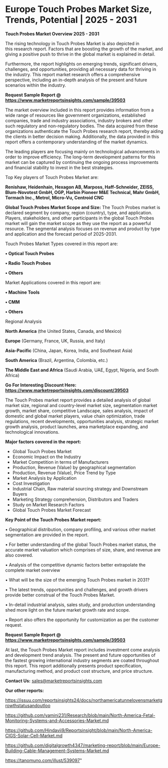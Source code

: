 # Europe Touch Probes Market Size, Trends, Potential | 2025 - 2031

<Strong> Touch Probes Market Overview 2025 - 2031</strong>

The rising technology in Touch Probes Market is also depicted in this research report. Factors that are boosting the growth of the market, and giving a positive push to thrive in the global market is explained in detail.

Furthermore, the report highlights on emerging trends, significant drivers, challenges, and opportunities, providing all necessary data for thriving in the industry. This report market research offers a comprehensive perspective, including an in-depth analysis of the present and future scenarios within the industry.

<strong>Request Sample Report @ <a href=https://www.marketreportsinsights.com/sample/39503>https://www.marketreportsinsights.com/sample/39503</a></strong>

The market overview included in this report provides information from a wide range of resources like government organizations, established companies, trade and industry associations, industry brokers and other such regulatory and non-regulatory bodies. The data acquired from these organizations authenticate the Touch Probes research report, thereby aiding the clients in better decision making. Additionally, the data provided in this report offers a contemporary understanding of the market dynamics.

The leading players are focusing mainly on technological advancements in order to improve efficiency. The long-term development patterns for this market can be captured by continuing the ongoing process improvements and financial stability to invest in the best strategies.

Top Key players of Touch Probes Market are:

<strong>Renishaw, Heidenhain, Hexagon AB, Marposs, Haff-Schneider, ZEISS, Blum-Novotest GmbH, OGP, Harbin Pioneer M&E Technical, Mahr GmbH, Tormach Inc., Metrol, Micro-Vu, Centroid CNC</strong>

<strong><b>Global Touch Probes Market Scope and Size:</b></strong>
The Touch Probes market is declared segment by company, region (country), type, and application. Players, stakeholders, and other participants in the global Touch Probes market will gain the market scope as they use the report as a powerful resource. The segmental analysis focuses on revenue and product by type and application and the forecast period of 2025-2031.

Touch Probes Market Types covered in this report are:

<strong>•  Optical Touch Probes

•  Radio Touch Probes

•  Others</strong>

Market Applications covered in this report are:

<strong>•  Machine Tools

•  CMM

•  Others</strong> 

Regional Analysis

<strong>North America</strong> (the United States, Canada, and Mexico)

<strong>Europe</strong> (Germany, France, UK, Russia, and Italy)

<strong>Asia-Pacific</strong> (China, Japan, Korea, India, and Southeast Asia)

<strong>South America</strong> (Brazil, Argentina, Colombia, etc.)

<strong>The Middle East and Africa</strong> (Saudi Arabia, UAE, Egypt, Nigeria, and South Africa)

<strong>Go For Interesting Discount Here: <a href=https://www.marketreportsinsights.com/discount/39503>https://www.marketreportsinsights.com/discount/39503</a></strong>

The Touch Probes market report provides a detailed analysis of global market size, regional and country-level market size, segmentation market growth, market share, competitive Landscape, sales analysis, impact of domestic and global market players, value chain optimization, trade regulations, recent developments, opportunities analysis, strategic market growth analysis, product launches, area marketplace expanding, and technological innovations.

<strong><b>Major factors covered in the report:</b></strong>
<ul>
  <li>Global Touch Probes Market </li>
  <li>Economic Impact on the Industry</li>
  <li>Market Competition in terms of Manufacturers</li>
  <li>Production, Revenue (Value) by geographical segmentation</li>
  <li>Production, Revenue (Value), Price Trend by Type</li>
  <li>Market Analysis by Application</li>
  <li>Cost Investigation</li>
  <li>Industrial Chain, Raw material sourcing strategy and Downstream Buyers</li>
  <li>Marketing Strategy comprehension, Distributors and Traders</li>
  <li>Study on Market Research Factors</li>
  <li>Global Touch Probes Market Forecast</li>
</ul>

<strong><b>Key Point of the Touch Probes Market report:</b></strong>

• Geographical distribution, company profiling, and various other market segmentation are provided in the report.

• For better understanding of the global Touch Probes market status, the accurate market valuation which comprises of size, share, and revenue are also covered.

• Analysis of the competitive dynamic factors better extrapolate the complete market overview

• What will be the size of the emerging Touch Probes market in 2031?

• The latest trends, opportunities and challenges, and growth drivers provide better construal of the Touch Probes Market.

• In-detail industrial analysis, sales study, and production understanding shed more light on the future market growth rate and scope.

• Report also offers the opportunity for customization as per the customer request.

<strong>Request Sample Report @ <a href=https://www.marketreportsinsights.com/sample/39503>https://www.marketreportsinsights.com/sample/39503</a></strong>

At last, the Touch Probes Market report includes investment come analysis and development trend analysis. The present and future opportunities of the fastest growing international industry segments are coated throughout this report. This report additionally presents product specification, manufacturing method, and product cost structure, and price structure.

<strong>Contact Us:</strong>
sales@marketreportsinsights.com

<strong>Our other reports:</strong>

<a href=https://issuu.com/reportsinsights24/docs/northamericatunnelovensmarketgrowthstatusandoutloo>https://issuu.com/reportsinsights24/docs/northamericatunnelovensmarketgrowthstatusandoutloo</a>

<a href=https://github.com/yamini231/Research/blob/main/North-America-Fetal-Monitoring-Systems-and-Accessories-Market.md>https://github.com/yamini231/Research/blob/main/North-America-Fetal-Monitoring-Systems-and-Accessories-Market.md</a>

<a href=https://github.com/Hindavii9/Reportsinsight/blob/main/North-America-CIGS-Solar-Cell-Market.md>https://github.com/Hindavii9/Reportsinsight/blob/main/North-America-CIGS-Solar-Cell-Market.md</a>

<a href=https://github.com/digitalgrowth4347/marketing-report/blob/main/Europe-Building-Cable-Management-Systems-Market.md>https://github.com/digitalgrowth4347/marketing-report/blob/main/Europe-Building-Cable-Management-Systems-Market.md</a>

<a href=https://tanomuno.com/illust/539097>https://tanomuno.com/illust/539097</a>"

